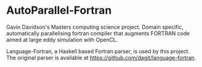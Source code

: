 # AutoParallel-Fortran
Gavin Davidson's Masters computing science project. Domain specific, automatically parallelising fortran compiler that augments FORTRAN code aimed at large eddy simulation with OpenCL.

Language-Fortran, a Haskell based Fortran parser, is used by this project. The original parser is available at https://github.com/dagit/language-fortran.
